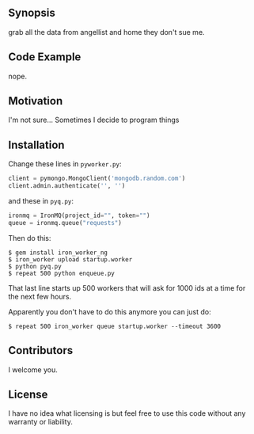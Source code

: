 ## Synopsis

grab all the data from angellist and home they don't sue me.

## Code Example

nope.

## Motivation

I'm not sure... Sometimes I decide to program things

## Installation

Change these lines in `pyworker.py`:

```python
client = pymongo.MongoClient('mongodb.random.com')
client.admin.authenticate('', '')
```
and these in `pyq.py`:

```python
ironmq = IronMQ(project_id="", token="")
queue = ironmq.queue("requests")
```

Then do this:

```shell
$ gem install iron_worker_ng
$ iron_worker upload startup.worker
$ python pyq.py
$ repeat 500 python enqueue.py
```

That last line starts up 500 workers that will ask for 1000 ids at a time for the next few hours.

Apparently you don't have to do this anymore you can just do:

```shell
$ repeat 500 iron_worker queue startup.worker --timeout 3600
```

## Contributors

I welcome you.

## License

I have no idea what licensing is but feel free to use this code without any warranty or liability.